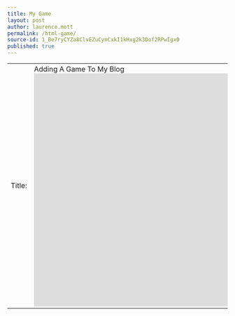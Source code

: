 ```yaml
---
title: My Game
layout: post
author: laurence.mott
permalink: /html-game/
source-id: 1_Be7ryCYZa8ClvEZuCynCxkI1kHxg2k3Dof2RPwIgx0
published: true
---
```

<table>
  <tr>
    <td>Title:  </td>
    <td>Adding A Game To My Blog
<iframe src="https://cloudgames.com/games/html5/minigolf-new-en-s-iga-cloud/index.html?pub=10" name="cloudgames-com" width="990" height="532" frameborder="0" scrolling="no"></iframe>
